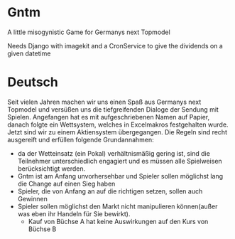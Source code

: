 # Gntm

A little misogynistic Game for Germanys next Topmodel

Needs Django with imagekit
and a CronService to give the dividends on a given datetime

# Deutsch

Seit vielen Jahren machen wir uns einen Spaß aus Germanys next Topmodel und versüßen uns die tiefgreifenden Dialoge der Sendung mit Spielen.
Angefangen hat es mit aufgeschriebenen Namen auf Papier, danach folgte ein Wettsystem, welches in Excelmakros festgehalten wurde.
Jetzt sind wir zu einem Aktiensystem übergegangen.
Die Regeln sind recht ausgereift und erfüllen folgende Grundannahmen:
- da der Wetteinsatz (ein Pokal) verhältnismäßig gering ist, sind die Teilnehmer unterschiedlich engagiert und es müssen alle Spielweisen berücksichtigt werden.
- Gntm ist am Anfang unvorhersehbar und Spieler sollen möglichst lang die Change auf einen Sieg haben
- Spieler, die von Anfang an auf die richtigen setzen, sollen auch Gewinnen
- Spieler sollen möglichst den Markt nicht manipulieren können(außer was eben ihr Handeln für Sie bewirkt).
  - Kauf von Büchse A hat keine Auswirkungen auf den Kurs von Büchse B
